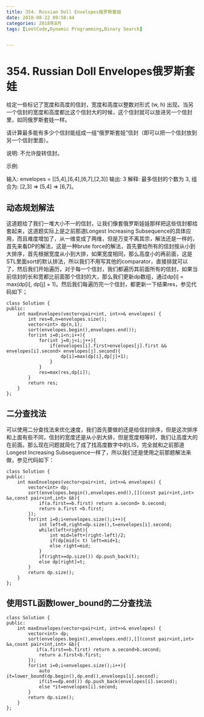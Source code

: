 ```yaml
---
title: 354. Russian Doll Envelopes俄罗斯套娃
date: 2018-08-22 09:58:44
categories: 2018年8月
tags: [LeetCode,Dynamic Programming,Binary Search]


---
```

# 354. Russian Doll Envelopes俄罗斯套娃
给定一些标记了宽度和高度的信封，宽度和高度以整数对形式 (w, h) 出现。当另一个信封的宽度和高度都比这个信封大的时候，这个信封就可以放进另一个信封里，如同俄罗斯套娃一样。

请计算最多能有多少个信封能组成一组“俄罗斯套娃”信封（即可以把一个信封放到另一个信封里面）。


<!-- more -->


说明:
不允许旋转信封。

示例:

输入: envelopes = [[5,4],[6,4],[6,7],[2,3]]
输出: 3 
解释: 最多信封的个数为 3, 组合为: [2,3] => [5,4] => [6,7]。


## 动态规划解法

这道题给了我们一堆大小不一的信封，让我们像套俄罗斯娃娃那样把这些信封都给套起来，这道题实际上是之前那道Longest Increasing Subsequence的具体应用，而且难度增加了，从一维变成了两维，但是万变不离其宗，解法还是一样的，首先来看DP的解法，这是一种brute force的解法，首先要给所有的信封按从小到大排序，首先根据宽度从小到大排，如果宽度相同，那么高度小的再前面，这是STL里面sort的默认排法，所以我们不用写其他的comparator，直接排就可以了，然后我们开始遍历，对于每一个信封，我们都遍历其前面所有的信封，如果当前信封的长和宽都比前面那个信封的大，那么我们更新dp数组，通过dp[i] = max(dp[i], dp[j] + 1)。然后我们每遍历完一个信封，都更新一下结果res，参见代码如下；
	
	class Solution {
	public:
	    int maxEnvelopes(vector<pair<int, int>>& envelopes) {
	        int res=0,n=envelopes.size();
	        vector<int> dp(n,1);
	        sort(envelopes.begin(),envelopes.end());
	        for(int i=0;i<n;i++){
	            for(int j=0;j<i;j++){
	                if(envelopes[i].first>envelopes[j].first && envelopes[i].second> envelopes[j].second){
	                    dp[i]=max(dp[i],dp[j]+1);
	                }
	            }
	            res=max(res,dp[i]);
	        }
	        return res;
	    }
	};

## 二分查找法

可以使用二分查找法来优化速度，我们首先要做的还是给信封排序，但是这次排序和上面有些不同，信封的宽度还是从小到大排，但是宽度相等时，我们让高度大的在前面。那么现在问题就简化了成了找高度数字中的LIS，完全就和之前那道Longest Increasing Subsequence一样了，所以我们还是使用之前那题解法来做，参见代码如下：
	
	class Solution {
	public:
	    int maxEnvelopes(vector<pair<int, int>>& envelopes) {      
	        vector<int> dp;
	        sort(envelopes.begin(),envelopes.end(),[](const pair<int,int> &a,const pair<int,int> &b){
	            if(a.first==b.first) return a.second> b.second;
	            return a.first <b.first;
	        });
	        for(int i=0;i<envelopes.size();i++){
	            int left=0,right=dp.size(),t=envelopes[i].second;
	            while(left<right){
	                int mid=left+(right-left)/2;
	                if(dp[mid]< t) left=mid+1;
	                else right=mid;
	            }
	            if(right>=dp.size()) dp.push_back(t);
	            else dp[right]=t;
	        }
	        return dp.size();
	    }
	};

## 使用STL函数lower_bound的二分查找法

	class Solution {
	public:
	    int maxEnvelopes(vector<pair<int, int>>& envelopes) {
	        vector<int> dp;
	        sort(envelopes.begin(),envelopes.end(),[](const pair<int,int> &a,cosnt pair<int,int> &b){
	           if(a.first==b.first) return a.second>b.second;
	            return a.first<b.first;
	        });
	        for(int i=0;i<envelopes.size();i++){
	            auto it=lower_bound(dp.begin(),dp.end(),enveloeps[i].second);
	            if(it==dp.end()) dp.push_back(envelopes[i].second);
	            else *it=envelopes[i].second;
	        }
	        return dp.size();
	    }
	};